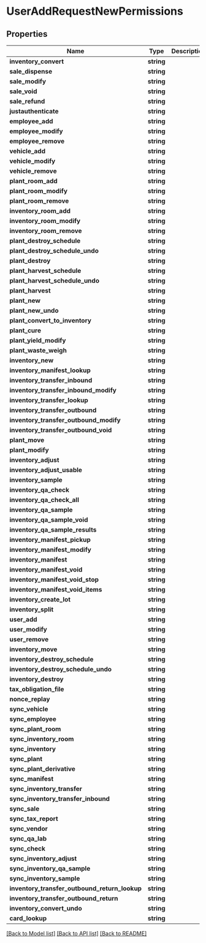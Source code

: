 # UserAddRequestNewPermissions

## Properties
Name | Type | Description | Notes
------------ | ------------- | ------------- | -------------
**inventory_convert** | **string** |  | [optional] 
**sale_dispense** | **string** |  | [optional] 
**sale_modify** | **string** |  | [optional] 
**sale_void** | **string** |  | [optional] 
**sale_refund** | **string** |  | [optional] 
**justauthenticate** | **string** |  | [optional] 
**employee_add** | **string** |  | [optional] 
**employee_modify** | **string** |  | [optional] 
**employee_remove** | **string** |  | [optional] 
**vehicle_add** | **string** |  | [optional] 
**vehicle_modify** | **string** |  | [optional] 
**vehicle_remove** | **string** |  | [optional] 
**plant_room_add** | **string** |  | [optional] 
**plant_room_modify** | **string** |  | [optional] 
**plant_room_remove** | **string** |  | [optional] 
**inventory_room_add** | **string** |  | [optional] 
**inventory_room_modify** | **string** |  | [optional] 
**inventory_room_remove** | **string** |  | [optional] 
**plant_destroy_schedule** | **string** |  | [optional] 
**plant_destroy_schedule_undo** | **string** |  | [optional] 
**plant_destroy** | **string** |  | [optional] 
**plant_harvest_schedule** | **string** |  | [optional] 
**plant_harvest_schedule_undo** | **string** |  | [optional] 
**plant_harvest** | **string** |  | [optional] 
**plant_new** | **string** |  | [optional] 
**plant_new_undo** | **string** |  | [optional] 
**plant_convert_to_inventory** | **string** |  | [optional] 
**plant_cure** | **string** |  | [optional] 
**plant_yield_modify** | **string** |  | [optional] 
**plant_waste_weigh** | **string** |  | [optional] 
**inventory_new** | **string** |  | [optional] 
**inventory_manifest_lookup** | **string** |  | [optional] 
**inventory_transfer_inbound** | **string** |  | [optional] 
**inventory_transfer_inbound_modify** | **string** |  | [optional] 
**inventory_transfer_lookup** | **string** |  | [optional] 
**inventory_transfer_outbound** | **string** |  | [optional] 
**inventory_transfer_outbound_modify** | **string** |  | [optional] 
**inventory_transfer_outbound_void** | **string** |  | [optional] 
**plant_move** | **string** |  | [optional] 
**plant_modify** | **string** |  | [optional] 
**inventory_adjust** | **string** |  | [optional] 
**inventory_adjust_usable** | **string** |  | [optional] 
**inventory_sample** | **string** |  | [optional] 
**inventory_qa_check** | **string** |  | [optional] 
**inventory_qa_check_all** | **string** |  | [optional] 
**inventory_qa_sample** | **string** |  | [optional] 
**inventory_qa_sample_void** | **string** |  | [optional] 
**inventory_qa_sample_results** | **string** |  | [optional] 
**inventory_manifest_pickup** | **string** |  | [optional] 
**inventory_manifest_modify** | **string** |  | [optional] 
**inventory_manifest** | **string** |  | [optional] 
**inventory_manifest_void** | **string** |  | [optional] 
**inventory_manifest_void_stop** | **string** |  | [optional] 
**inventory_manifest_void_items** | **string** |  | [optional] 
**inventory_create_lot** | **string** |  | [optional] 
**inventory_split** | **string** |  | [optional] 
**user_add** | **string** |  | [optional] 
**user_modify** | **string** |  | [optional] 
**user_remove** | **string** |  | [optional] 
**inventory_move** | **string** |  | [optional] 
**inventory_destroy_schedule** | **string** |  | [optional] 
**inventory_destroy_schedule_undo** | **string** |  | [optional] 
**inventory_destroy** | **string** |  | [optional] 
**tax_obligation_file** | **string** |  | [optional] 
**nonce_replay** | **string** |  | [optional] 
**sync_vehicle** | **string** |  | [optional] 
**sync_employee** | **string** |  | [optional] 
**sync_plant_room** | **string** |  | [optional] 
**sync_inventory_room** | **string** |  | [optional] 
**sync_inventory** | **string** |  | [optional] 
**sync_plant** | **string** |  | [optional] 
**sync_plant_derivative** | **string** |  | [optional] 
**sync_manifest** | **string** |  | [optional] 
**sync_inventory_transfer** | **string** |  | [optional] 
**sync_inventory_transfer_inbound** | **string** |  | [optional] 
**sync_sale** | **string** |  | [optional] 
**sync_tax_report** | **string** |  | [optional] 
**sync_vendor** | **string** |  | [optional] 
**sync_qa_lab** | **string** |  | [optional] 
**sync_check** | **string** |  | [optional] 
**sync_inventory_adjust** | **string** |  | [optional] 
**sync_inventory_qa_sample** | **string** |  | [optional] 
**sync_inventory_sample** | **string** |  | [optional] 
**inventory_transfer_outbound_return_lookup** | **string** |  | [optional] 
**inventory_transfer_outbound_return** | **string** |  | [optional] 
**inventory_convert_undo** | **string** |  | [optional] 
**card_lookup** | **string** |  | [optional] 

[[Back to Model list]](../../README.md#documentation-for-models) [[Back to API list]](../../README.md#documentation-for-api-endpoints) [[Back to README]](../../README.md)

